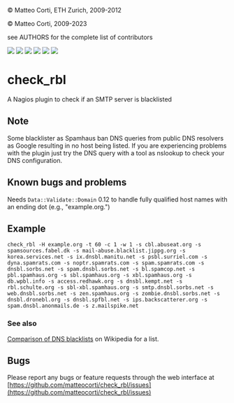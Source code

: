 
 &copy; Matteo Corti, ETH Zurich, 2009-2012

 &copy; Matteo Corti, 2009-2023

  see AUTHORS for the complete list of contributors

![](https://img.shields.io/github/v/release/matteocorti/check_rbl@)&nbsp;![](https://img.shields.io/github/downloads/matteocorti/check_rbl/latest/total)&nbsp;![](https://img.shields.io/github/downloads/matteocorti/check_rbl/total)&nbsp;![](https://img.shields.io/github/license/matteocorti/check_rbl)&nbsp;![](https://img.shields.io/github/stars/matteocorti/check_rbl)&nbsp;![](https://img.shields.io/github/forks/matteocorti/check_rbl)

# check\_rbl

A Nagios plugin to check if an SMTP server is blacklisted

## Note

Some blacklister as Spamhaus ban DNS queries from public DNS
resolvers as Google resulting in no host being listed. If you are
experiencing problems with the plugin just try the DNS query with a
tool as nslookup to check your DNS configuration.

## Known bugs and problems

Needs ```Data::Validate::Domain``` 0.12 to handle fully qualified host names with an ending dot (e.g., "example.org.")

## Example

```
check_rbl -H example.org -t 60 -c 1 -w 1 -s cbl.abuseat.org -s spamsources.fabel.dk -s mail-abuse.blacklist.jippg.org -s korea.services.net -s ix.dnsbl.manitu.net -s psbl.surriel.com -s dyna.spamrats.com -s noptr.spamrats.com -s spam.spamrats.com -s dnsbl.sorbs.net -s spam.dnsbl.sorbs.net -s bl.spamcop.net -s pbl.spamhaus.org -s sbl.spamhaus.org -s xbl.spamhaus.org -s db.wpbl.info -s access.redhawk.org -s dnsbl.kempt.net -s rbl.schulte.org -s sbl-xbl.spamhaus.org -s smtp.dnsbl.sorbs.net -s web.dnsbl.sorbs.net -s zen.spamhaus.org -s zombie.dnsbl.sorbs.net -s dnsbl.dronebl.org -s dnsbl.spfbl.net -s ips.backscatterer.org -s spam.dnsbl.anonmails.de -s z.mailspike.net
```

### See also

[Comparison of DNS blacklists](https://en.wikipedia.org/wiki/Comparison_of_DNS_blacklists) on Wikipedia for a list.

## Bugs
Please report any bugs or feature requests through the
web interface at [https://github.com/matteocorti/check_rbl/issues](https://github.com/matteocorti/check_rbl/issues)
